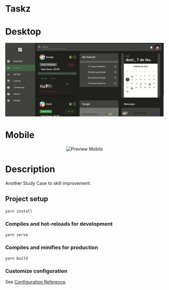 # Taskz

# Desktop
<p align="center">
<img src="src/assets/preview.gif" alt="Preview Desktop">
</p>

# Mobile
<p align="center">
<img src="src/assets/preview-mobile.git" alt="Preview Mobile">
</p>

# Description
Another Study Case to skill improvement.
## Project setup
```
yarn install
```

### Compiles and hot-reloads for development
```
yarn serve
```

### Compiles and minifies for production
```
yarn build
```

### Customize configuration
See [Configuration Reference](https://cli.vuejs.org/config/).
